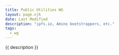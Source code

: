 ```yaml
---
title: Public Utilities WG
layout: page.njk
date: Last Modified
description: "ipfs.io, Amino bootstrappers, etc."
tags:
  - wg
---
```


{{ description }}
